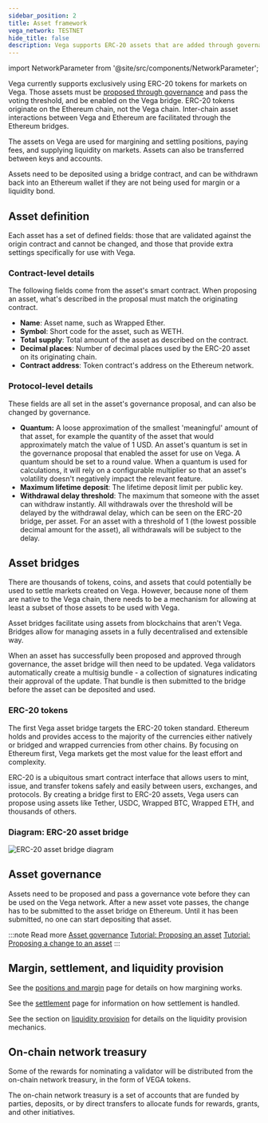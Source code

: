 ```yaml
---
sidebar_position: 2
title: Asset framework
vega_network: TESTNET
hide_title: false
description: Vega supports ERC-20 assets that are added through governance.
---
```

import NetworkParameter from '@site/src/components/NetworkParameter';

Vega currently supports exclusively using ERC-20 tokens for markets on Vega. Those assets must be [proposed through governance](../governance.md#asset-governance) and pass the voting threshold, and be enabled on the Vega bridge. ERC-20 tokens originate on the Ethereum chain, not the Vega chain. Inter-chain asset interactions between Vega and Ethereum are facilitated through the Ethereum bridges. 

The assets on Vega are used for margining and settling positions, paying fees, and supplying liquidity on markets. Assets can also be transferred between keys and accounts.

Assets need to be deposited using a bridge contract, and can be withdrawn back into an Ethereum wallet if they are not being used for margin or a liquidity bond.

## Asset definition
Each asset has a set of defined fields: those that are validated against the origin contract and cannot be changed, and those that provide extra settings specifically for use with Vega.

### Contract-level details
The following fields come from the asset's smart contract. When proposing an asset, what's described in the proposal must match the originating contract.

* **Name**: Asset name, such as Wrapped Ether.
* **Symbol**: Short code for the asset, such as WETH.
* **Total supply**: Total amount of the asset as described on the contract.
* **Decimal places**: Number of decimal places used by the ERC-20 asset on its originating chain. 
* **Contract address**: Token contract's address on the Ethereum network.

### Protocol-level details
These fields are all set in the asset's governance proposal, and can also be changed by governance.

* **Quantum:** A loose approximation of the smallest 'meaningful' amount of that asset, for example the quantity of the asset that would approximately match the value of 1 USD. An asset's quantum is set in the governance proposal that enabled the asset for use on Vega. A quantum should be set to a round value. When a quantum is used for calculations, it will rely on a configurable multiplier so that an asset's volatility doesn't negatively impact the relevant feature.
* **Maximum lifetime deposit**: The lifetime deposit limit per public key.
* **Withdrawal delay threshold**: The maximum that someone with the asset can withdraw instantly. All withdrawals over the threshold will be delayed by the withdrawal delay, which can be seen on the ERC-20 bridge, per asset. For an asset with a threshold of 1 (the lowest possible decimal amount for the asset), all withdrawals will be subject to the delay.

## Asset bridges 
There are thousands of tokens, coins, and assets that could potentially be used to settle markets created on Vega. However, because none of them are native to the Vega chain, there needs to be a mechanism for allowing at least a subset of those assets to be used with Vega.

Asset bridges facilitate using assets from blockchains that aren't Vega. Bridges allow for managing assets in a fully decentralised and extensible way.

When an asset has successfully been proposed and approved through governance, the asset bridge will then need to be updated. Vega validators automatically create a multisig bundle - a collection of signatures indicating their approval of the update. That bundle is then submitted to the bridge before the asset can be deposited and used.

### ERC-20 tokens
The first Vega asset bridge targets the ERC-20 token standard. Ethereum holds and provides access to the majority of the currencies either natively or bridged and wrapped currencies from other chains. By focusing on Ethereum first, Vega markets get the most value for the least effort and complexity.

ERC-20 is a ubiquitous smart contract interface that allows users to mint, issue, and transfer tokens safely and easily between users, exchanges, and protocols. By creating a bridge first to ERC-20 assets, Vega users can propose using assets like Tether, USDC, Wrapped BTC, Wrapped ETH, and thousands of others.

### Diagram: ERC-20 asset bridge

![ERC-20 asset bridge diagram](/img/concept-diagrams/erc-20-bridge.jpg)

## Asset governance
Assets need to be proposed and pass a governance vote before they can be used on the Vega network. After a new asset vote passes, the change has to be submitted to the asset bridge on Ethereum. Until it has been submitted, no one can start depositing that asset. 

:::note Read more
[Asset governance](../governance.md#asset-governance)
[Tutorial: Proposing an asset](../../tutorials/proposals/new-asset-proposal.md)
[Tutorial: Proposing a change to an asset](../../tutorials/proposals/update-asset-proposal.md)
:::

## Margin, settlement, and liquidity provision
See the [positions and margin](../trading-on-vega/positions-margin.md) page for details on how margining works. 

See the [settlement](../trading-on-vega/settlement.md) page for information on how settlement is handled.

See the section on [liquidity provision](../liquidity/index.md) for details on the liquidity provision mechanics.


## On-chain network treasury 
Some of the rewards for nominating a validator will be distributed from the on-chain network treasury, in the form of VEGA tokens.

The on-chain network treasury is a set of accounts that are funded by parties, deposits, or by direct transfers to allocate funds for rewards, grants, and other initiatives.
